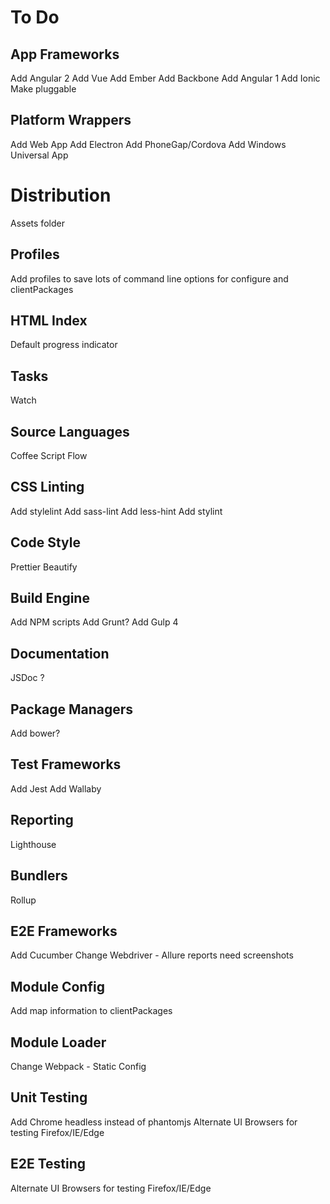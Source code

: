 # To Do

## App Frameworks
Add Angular 2
Add Vue
Add Ember
Add Backbone
Add Angular 1
Add Ionic
Make pluggable

## Platform Wrappers
Add Web App
Add Electron
Add PhoneGap/Cordova
Add Windows Universal App

# Distribution
Assets folder

## Profiles
Add profiles to save lots of command line options for configure and clientPackages

## HTML Index
Default progress indicator

## Tasks
Watch

## Source Languages
Coffee Script
Flow

## CSS Linting
Add stylelint
Add sass-lint
Add less-hint
Add stylint

## Code Style
Prettier
Beautify

## Build Engine
Add NPM scripts
Add Grunt?
Add Gulp 4

## Documentation
JSDoc ?

## Package Managers
Add bower?

## Test Frameworks
Add Jest
Add Wallaby

## Reporting
Lighthouse

## Bundlers
Rollup

## E2E Frameworks
Add Cucumber
Change Webdriver - Allure reports need screenshots

## Module Config
Add map information to clientPackages

## Module Loader
Change Webpack - Static Config

## Unit Testing
Add Chrome headless instead of phantomjs
Alternate UI Browsers for testing Firefox/IE/Edge

## E2E Testing
Alternate UI Browsers for testing Firefox/IE/Edge

